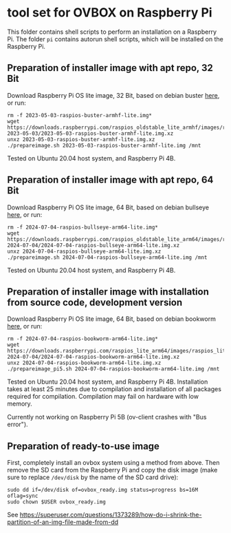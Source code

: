 # tool set for OVBOX on Raspberry Pi

This folder contains shell scripts to perform an installation on a Raspberry Pi. The folder `pi` contains autorun shell scripts, which will be installed on the Raspberry Pi.

## Preparation of installer image with apt repo, 32 Bit

Download Raspberry Pi OS lite image, 32 Bit, based on debian buster [here](https://downloads.raspberrypi.com/raspios_oldstable_lite_armhf/images/raspios_oldstable_lite_armhf-2023-05-03/), or run:

```
rm -f 2023-05-03-raspios-buster-armhf-lite.img*
wget https://downloads.raspberrypi.com/raspios_oldstable_lite_armhf/images/raspios_oldstable_lite_armhf-2023-05-03/2023-05-03-raspios-buster-armhf-lite.img.xz
unxz 2023-05-03-raspios-buster-armhf-lite.img.xz
./prepareimage.sh 2023-05-03-raspios-buster-armhf-lite.img /mnt
```

Tested on Ubuntu 20.04 host system, and Raspberry Pi 4B.

## Preparation of installer image with apt repo, 64 Bit

Download Raspberry Pi OS lite image, 64 Bit, based on debian bullseye [here](https://downloads.raspberrypi.com/raspios_oldstable_lite_arm64/images/raspios_oldstable_lite_arm64-2024-07-04/), or run:

```
rm -f 2024-07-04-raspios-bullseye-arm64-lite.img*
wget https://downloads.raspberrypi.com/raspios_oldstable_lite_arm64/images/raspios_oldstable_lite_arm64-2024-07-04/2024-07-04-raspios-bullseye-arm64-lite.img.xz
unxz 2024-07-04-raspios-bullseye-arm64-lite.img.xz
./prepareimage.sh 2024-07-04-raspios-bullseye-arm64-lite.img /mnt
```

Tested on Ubuntu 20.04 host system, and Raspberry Pi 4B.

## Preparation of installer image with installation from source code, development version

Download Raspberry Pi OS lite image, 64 Bit, based on debian bookworm [here](https://downloads.raspberrypi.com/raspios_lite_arm64/images/raspios_lite_arm64-2024-07-04/), or run:

```
rm -f 2024-07-04-raspios-bookworm-arm64-lite.img*
wget https://downloads.raspberrypi.com/raspios_lite_arm64/images/raspios_lite_arm64-2024-07-04/2024-07-04-raspios-bookworm-arm64-lite.img.xz
unxz 2024-07-04-raspios-bookworm-arm64-lite.img.xz
./prepareimage_pi5.sh 2024-07-04-raspios-bookworm-arm64-lite.img /mnt
```

Tested on Ubuntu 20.04 host system, and Raspberry Pi 4B. Installation takes at least 25 minutes due to compilation and installation of all packages required for compilation. Compilation may fail on hardware with low memory.

Currently not working on Raspberry Pi 5B (ov-client crashes with "Bus error").

## Preparation of ready-to-use image

First, completely install an ovbox system using a method from above. Then remove the SD card from the Raspberry Pi and copy the disk image (make sure to replace `/dev/disk` by the name of the SD card drive):

```
sudo dd if=/dev/disk of=ovbox_ready.img status=progress bs=16M oflag=sync
sudo chown $USER ovbox_ready.img
```

See 
https://superuser.com/questions/1373289/how-do-i-shrink-the-partition-of-an-img-file-made-from-dd
